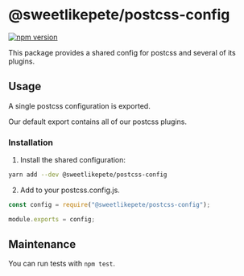 # @sweetlikepete/postcss-config

[![npm version](https://badge.fury.io/js/%40sweetlikepete%2Fpostcss-config.svg)](https://badge.fury.io/js/%40sweetlikepete%2Fpostcss-config)

This package provides a shared config for postcss and several of its plugins.

## Usage

A single postcss configuration is exported.

Our default export contains all of our postcss plugins.

### Installation

1. Install the shared configuration:

  ```sh
  yarn add --dev @sweetlikepete/postcss-config
  ```

2. Add to your postcss.config.js.
  ```js
  const config = require("@sweetlikepete/postcss-config");

  module.exports = config;
  ```

## Maintenance

You can run tests with `npm test`.
